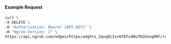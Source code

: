 <!-- Code generated for API Clients. DO NOT EDIT. -->

#### Example Request

```bash
curl \
-X DELETE \
-H "Authorization: Bearer {API_KEY}" \
-H "Ngrok-Version: 2" \
https://api.ngrok.com/edges/https/edghts_2qvq0iIvvU78fsdNu703XonqORF/routes/edghtsrt_2qvq0l7898xH3RHvq0Q9CrQiu0W/saml
```
